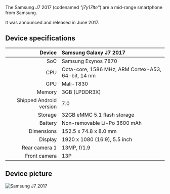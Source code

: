 The Samsung J7 2017 (codenamed _"j7y17lte"_) are a mid-range smartphone from Samsung.

It was announced and released in June 2017.

## Device specifications

| Device       | Samsung Galaxy J7 2017                             |
| -----------: | :----------------------------------------------    |
| SoC          | Samsung Exynos 7870                                |
| CPU          | Octa-core, 1586 MHz, ARM Cortex-A53, 64-bit, 14 nm |
| GPU          | Mali-T830                                          |
| Memory       | 3GB (LPDDR3X)                                      |
| Shipped Android version | 7.0                                     |
| Storage      | 32GB eMMC 5.1 flash storage                        |
| Battery      | Non-removable Li-Po 3600 mAh                       |
| Dimensions   | 152.5 x 74.8 x 8.0 mm                              |
| Display      | 1920 x 1080 (16:9), 5.5  inch                      |
| Rear camera 1 | 13MP, f/1.9                                       |
| Front camera  | 13P                                               |

## Device picture

![Samsung J7 2017](https://www.maxmovil.com/media/catalog/product/cache/1/thumbnail/600x/17f82f742ffe127f42dca9de82fb58b1/s/a/samsung_galaxy_j7_2017_negro_libre_1.jpg)
